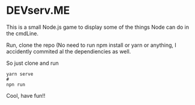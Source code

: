 # DEVserv.ME

This is a small Node.js game to display some of the things Node can do in the cmdLine.

Run, clone the repo (No need to run npm install or yarn or anything, I accidently commited al the dependiencies as well.

So just clone and run

```shell
yarn serve
# 
npn run 
```

Cool, have fun!!
